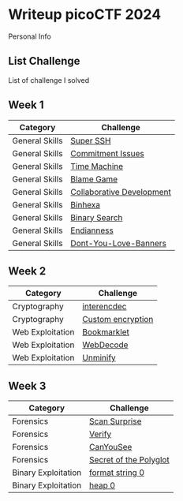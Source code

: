 # **Writeup picoCTF 2024**
Personal Info
## **List Challenge**
List of challenge I solved
## **Week 1**
| **Category**    | **Challenge**                       |
| -------------   | -------------                       |
| General Skills |[Super SSH](General%20Skills/superssh-solve.md)|
| General Skills |[Commitment Issues](General%20Skills/commitment-solve.md)|
| General Skills |[Time Machine](General%20Skills/timemachine-solve.md)|
| General Skills |[Blame Game](General%20Skills/blamegame-solve.md)|
| General Skills |[Collaborative Development](General%20Skills/collaborative-solve.md)|
| General Skills |[Binhexa](General%20Skills/binhexa-solve.md)|
| General Skills |[Binary Search](General%20Skills/binarysearch-solve.md)|
| General Skills |[Endianness](General%20Skills/endianness-solve.md)|
| General Skills |[Dont-You-Love-Banners](General%20Skills/dontyoulovebanner-solve.md)|

## **Week 2**
| **Category**    | **Challenge**                       |
| -------------   | -------------                       |
| Cryptography |[interencdec](Cryptography/interencdec-solve.md)|
| Cryptography |[Custom encryption](Cryptography/customencryption-solve.md)|
| Web Exploitation |[Bookmarklet](Web%20Exploitation/bookmarklet-solve.md)|
| Web Exploitation |[WebDecode](Web%20Exploitation/webdecode-solve.md)|
| Web Exploitation |[Unminify](Web%20Exploitation/unminify-solve.md)|

## **Week 3**
| **Category**    | **Challenge**                       |
| -------------   | -------------                       |
| Forensics |[Scan Surprise](Forensics/scansurprise-solve.md)|
| Forensics |[Verify](Forensics/verify-solve.md)|
| Forensics |[CanYouSee](Forensics/canyousee-solve.md)|
| Forensics |[Secret of the Polyglot](Forensics/secretofthepolygot-solve.md)|
| Binary Exploitation |[format string 0](Binary%20Exploitation/formatstring0-solve.md)|
| Binary Exploitation |[heap 0](Binary%20Exploitation/heap0-solve.md)|



